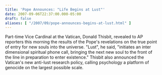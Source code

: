 ```yaml
---
title: 'Pope Announces: "Life Begins at Lust"'
date: 2007-09-06T22:37:00.000-05:00
draft: false
aliases: [ "/2007/09/pope-announces-begins-at-lust.html" ]
---
```


Part-time Vice Cardinal at the Vatican, Donald Thisbit, revealed to AP reporters this morning the results of the Pope's revelations on the true point of entry for new souls into the universe. "Lust", he said, "initiates an inter dimensional spiritual phone call, bringing the next new soul to the front of the line in preparation to enter existence." Thisbit also announced the Vatican's new anti-lust research policy, calling psychology a platform of genocide on the largest possible scale.